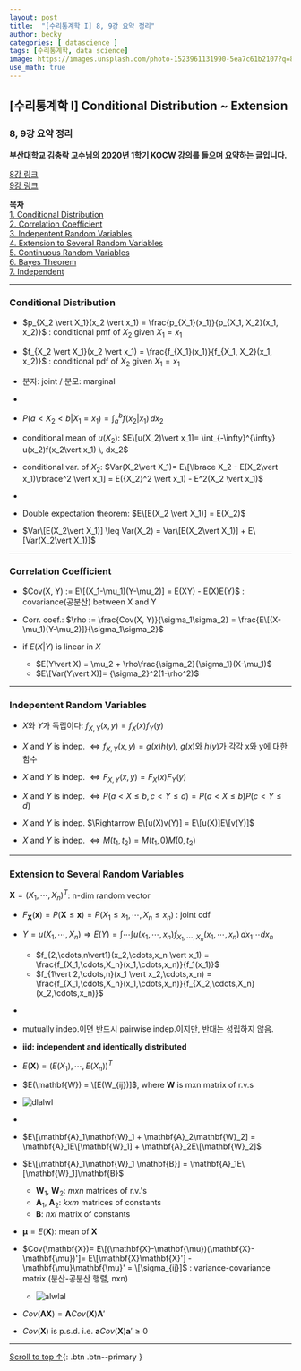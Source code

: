 ```yaml
---
layout: post
title:  "[수리통계학 I] 8, 9강 요약 정리"
author: becky
categories: [ datascience ]
tags: [수리통계학, data science]
image: https://images.unsplash.com/photo-1523961131990-5ea7c61b2107?q=80&w=1974&auto=format&fit=crop&ixlib=rb-4.0.3&ixid=M3wxMjA3fDB8MHxwaG90by1wYWdlfHx8fGVufDB8fHx8fA%3D%3D
use_math: true
---
```


## [수리통계학 I] Conditional Distribution ~ Extension      
### 8, 9강 요약 정리  

**부산대학교 김충락 교수님의 2020년 1학기 KOCW 강의를 들으며 요약하는 글입니다.**  

[8강 링크](http://www.kocw.net/home/enrolment/enrolmentView.do?cid=7c789810ade43386&lid=2cea1b5099b279f6)  
[9강 링크](http://www.kocw.net/home/enrolment/enrolmentView.do?cid=7c789810ade43386&lid=3f6f08d56688f46b)  


**목차**  
[1. Conditional Distribution](#conditional-distribution)  
[2. Correlation Coefficient](#correlation-coefficient)  
[3. Indepentent Random Variables](#indepentent-random-variables)  
[4. Extension to Several Random Variables](#extension-to-several-random-variables)  
[5. Continuous Random Variables](#continuous-random-variables)  
[6. Bayes Theorem](#bayes-theorem)  
[7. Independent](#independent)  

---  

### Conditional Distribution  

* $p_{X_2 \vert X_1}(x_2 \vert x_1) = \frac{p_{X_1}(x_1)}{p_{X_1, X_2}(x_1, x_2)}$ : conditional pmf of $X_2$ given $X_1= x_1$  
* $f_{X_2 \vert X_1}(x_2 \vert x_1) = \frac{f_{X_1}(x_1)}{f_{X_1, X_2}(x_1, x_2)}$ : conditional pdf of $X_2$ given $X_1= x_1$  

* 분자: joint / 분모: marginal  

-

* $P(a < X_2 < b \vert X_1=x_1) = \int_{a}^{b} f(x_2 \vert x_1) \, dx_2$  


* conditional mean of $u(X_2)$: $E\[u(X_2)\vert x_1]= \int_{-\infty}^{\infty} u(x_2)f(x_2\vert x_1) \, dx_2$  
* conditional var. of $X_2$: $Var(X_2\vert X_1)= E\[\lbrace X_2 - E(X_2\vert x_1)\rbrace^2 \vert x_1] = E({X_2}^2 \vert x_1) - E^2(X_2 \vert x_1)$  

-

* Double expectation theorem: $E\[E(X_2 \vert X_1)] = E(X_2)$  

* $Var\[E(X_2\vert X_1)] \leq Var(X_2) = Var\[E(X_2\vert X_1)] + E\[Var(X_2\vert X_1)]$  


---  

### Correlation Coefficient  

* $Cov(X, Y) := E\[(X_1-\mu_1)(Y-\mu_2)] = E(XY) - E(X)E(Y)$ : covariance(공분산) between X and Y  

* Corr. coef.: $\rho := \frac{Cov(X, Y)}{\sigma_1\sigma_2} = \frac{E\[(X-\mu_1)(Y-\mu_2)]}{\sigma_1\sigma_2}$  



* if $E(X\vert Y)$ is linear in $X$  
  + $E(Y\vert X) = \mu_2 + \rho\frac{\sigma_2}{\sigma_1}(X-\mu_1)$  
  + $E\[Var(Y\vert X)]= {\sigma_2}^2(1-\rho^2)$  
  

---  

### Indepentent Random Variables  

* $X$와 $Y$가 독립이다: $f_{X,Y}(x,y)= f_X(x)f_Y(y)$  

* $X$ and $Y$ is indep. $\Leftrightarrow f_{X,Y}(x,y)= g(x)h(y)$, $g(x)$와 $h(y)$가 각각 x와 y에 대한 함수  


* $X$ and $Y$ is indep. $\Leftrightarrow F_{X,Y}(x,y) = F_X(x)F_Y(y)$  


* $X$ and $Y$ is indep. $\Leftrightarrow P(a < X \leq b, c < Y \leq d) = P(a < X \leq b)P(c < Y \leq d)$  


* $X$ and $Y$ is indep. $\Rightarrow E\[u(X)v(Y)] = E\[u(X)]E\[v(Y)]$  

* $X$ and $Y$ is indep. $\Leftrightarrow M(t_1, t_2)= M(t_1,0)M(0,t_2)$  


---  

### Extension to Several Random Variables  

$\mathbf{X} = (X_1, \cdots, X_n)^T$: n-dim random vector  

* $F_{\mathbf{X}}(\mathbf{x}) = P(\mathbf{X} \leq \mathbf{x}) = P(X_1 \leq x_1, \cdots, X_n \leq x_n)$ : joint cdf  

* $Y= u(X_1, \cdots, X_n) \Rightarrow E(Y)= \int \cdots \int u(x_1,\cdots,x_n)f_{X_1,\cdots,X_n}(x_1,\cdots,x_n) \, dx_1\cdots dx_n$  
  + $f_{2,\cdots,n\vert1}(x_2,\cdots,x_n \vert x_1) = \frac{f_{X_1,\cdots,X_n}(x_1,\cdots,x_n)}{f_1(x_1)}$  
  + $f_{1\vert 2,\cdots,n}(x_1 \vert x_2,\cdots,x_n) = \frac{f_{X_1,\cdots,X_n}(x_1,\cdots,x_n)}{f_{X_2,\cdots,X_n}(x_2,\cdots,x_n)}$  

-
* mutually indep.이면 반드시 pairwise indep.이지만, 반대는 성립하지 않음.  

* **iid: independent and identically distributed**  

* $E(\mathbf{X}) = (E(X_1),\cdots,E(X_n))^T$  
* $E(\mathbf{W}) = \[E(W_{ij})]$, where $\mathbf{W}$ is mxn matrix of r.v.s  

* ![dlalwl](https://i.imgur.com/Iwhbqf5.jpeg)  


-
* $E\[\mathbf{A}_1\mathbf{W}_1 + \mathbf{A}_2\mathbf{W}_2] = \mathbf{A}_1E\[\mathbf{W}_1] + \mathbf{A}_2E\[\mathbf{W}_2]$  
* $E\[\mathbf{A}_1\mathbf{W}_1 \mathbf{B}] = \mathbf{A}_1E\[\mathbf{W}_1]\mathbf{B}$  
  + $\mathbf{W}_1$, $\mathbf{W}_2$: $mxn$ matrices of r.v.'s  
  + $\mathbf{A}_1$, $\mathbf{A}_2$: $kxm$ matrices of constants  
  + $\mathbf{B}$: $nxl$ matrix of constants  


* $\mathbf{\mu} = E(\mathbf{X})$: mean of $\mathbf{X}$  
* $Cov(\mathbf{X})= E\[(\mathbf{X}-\mathbf{\mu})(\mathbf{X}-\mathbf{\mu})']= E\[\mathbf{X}\mathbf{X}'] - \mathbf{\mu}\mathbf{\mu}' = \[\sigma_{ij}]$ : variance-covariance matrix (분산-공분산 행렬, nxn)  
  + ![alwlal](https://i.imgur.com/ykmbhkF.jpeg)  


* $Cov(\mathbf{AX}) = \mathbf{A}Cov(\mathbf{X})\mathbf{A}'$  

* $Cov(\mathbf{X})$ is p.s.d. i.e. $\mathbf{a}Cov(\mathbf{X})\mathbf{a}' \geq 0$  












---  


[Scroll to top ↑](#){: .btn .btn--primary }  






